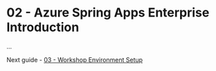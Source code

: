 # 02 - Azure Spring Apps Enterprise Introduction

...

Next guide - [03 - Workshop Environment Setup](../03-setup-workshop-environment/README.md)